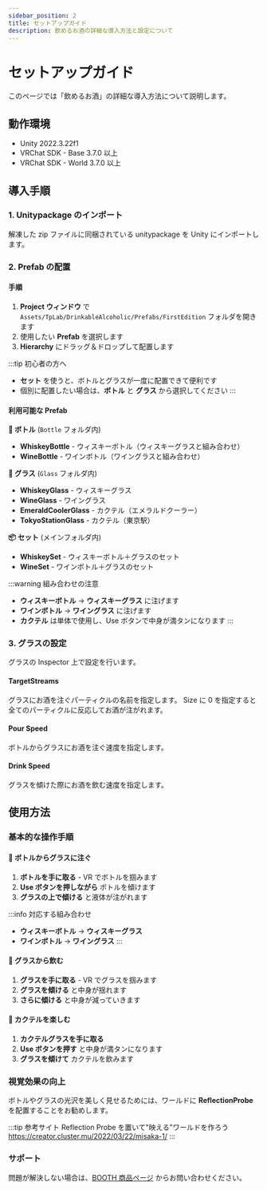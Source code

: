 ```yaml
---
sidebar_position: 2
title: セットアップガイド
description: 飲めるお酒の詳細な導入方法と設定について
---
```


# セットアップガイド

このページでは「飲めるお酒」の詳細な導入方法について説明します。

## 動作環境

- Unity 2022.3.22f1
- VRChat SDK - Base 3.7.0 以上
- VRChat SDK - World 3.7.0 以上

## 導入手順

### 1. Unitypackage のインポート

解凍した zip ファイルに同梱されている unitypackage を Unity にインポートします。

### 2. Prefab の配置

#### 手順

1. **Project ウィンドウ** で `Assets/TpLab/DrinkableAlcoholic/Prefabs/FirstEdition` フォルダを開きます
2. 使用したい **Prefab** を選択します
3. **Hierarchy** にドラッグ＆ドロップして配置します

:::tip 初心者の方へ

- **セット** を使うと、ボトルとグラスが一度に配置できて便利です
- 個別に配置したい場合は、**ボトル** と **グラス** から選択してください
  :::

#### 利用可能な Prefab

**🍾 ボトル** (`Bottle` フォルダ内)

- **WhiskeyBottle** - ウィスキーボトル（ウィスキーグラスと組み合わせ）
- **WineBottle** - ワインボトル（ワイングラスと組み合わせ）

**🥃 グラス** (`Glass` フォルダ内)

- **WhiskeyGlass** - ウィスキーグラス
- **WineGlass** - ワイングラス
- **EmeraldCoolerGlass** - カクテル（エメラルドクーラー）
- **TokyoStationGlass** - カクテル（東京駅）

**📦 セット** (メインフォルダ内)

- **WhiskeySet** - ウィスキーボトル＋グラスのセット
- **WineSet** - ワインボトル＋グラスのセット

:::warning 組み合わせの注意

- **ウィスキーボトル** → **ウィスキーグラス** に注げます
- **ワインボトル** → **ワイングラス** に注げます
- **カクテル** は単体で使用し、Use ボタンで中身が満タンになります
  :::

### 3. グラスの設定

グラスの Inspector 上で設定を行います。

#### TargetStreams

グラスにお酒を注ぐパーティクルの名前を指定します。
Size に 0 を指定すると全てのパーティクルに反応してお酒が注がれます。

#### Pour Speed

ボトルからグラスにお酒を注ぐ速度を指定します。

#### Drink Speed

グラスを傾けた際にお酒を飲む速度を指定します。

## 使用方法

### 基本的な操作手順

#### 🍾 ボトルからグラスに注ぐ

1. **ボトルを手に取る** - VR でボトルを掴みます
2. **Use ボタンを押しながら** ボトルを傾けます
3. **グラスの上で傾ける** と液体が注がれます

:::info 対応する組み合わせ

- **ウィスキーボトル** → **ウィスキーグラス**
- **ワインボトル** → **ワイングラス**
  :::

#### 🥃 グラスから飲む

1. **グラスを手に取る** - VR でグラスを掴みます
2. **グラスを傾ける** と中身が揺れます
3. **さらに傾ける** と中身が減っていきます

#### 🍹 カクテルを楽しむ

1. **カクテルグラスを手に取る**
2. **Use ボタンを押す** と中身が満タンになります
3. **グラスを傾けて** カクテルを飲みます

### 視覚効果の向上

ボトルやグラスの光沢を美しく見せるためには、ワールドに **ReflectionProbe** を配置することをお勧めします。

:::tip 参考サイト
Reflection Probe を置いて"映える"ワールドを作ろう  
https://creator.cluster.mu/2022/03/22/misaka-1/
:::

### サポート

問題が解決しない場合は、[BOOTH 商品ページ](https://tp-lab.booth.pm/items/3999585) からお問い合わせください。
